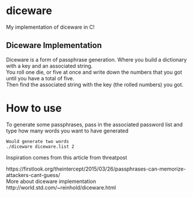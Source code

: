 # diceware
My implementation of diceware in C!

<h2>Diceware Implementation</h2>
<p>Diceware is a form of passphrase generation. Where you build a dictionary with a key and an associated string.</br>You roll one die, or five at once and write down the numbers that you got until you have a total of five.</br> Then find the associated string with the key (the rolled numbers) you got.</p>

<h1>How to use</h2>
To generate some passphrases, pass in the associated password list and type how many words you want to have generated</br>
<code>
Would generate two words
./diceware diceware.list 2
</code>

<p>Inspiration comes from this article from threatpost</p>
<url> https://firstlook.org/theintercept/2015/03/26/passphrases-can-memorize-attackers-cant-guess/ </url> </br>
More about diceware implementation </br>
<url>http://world.std.com/~reinhold/diceware.html</url>
